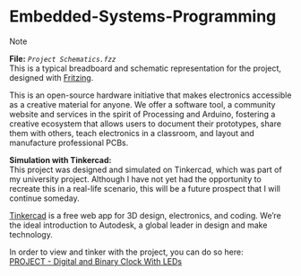 # Embedded-Systems-Programming

> [!NOTE]
> __File:__ _`Project Schematics.fzz`_  
> This is a typical breadboard and schematic representation for the project, designed with [Fritzing](https://fritzing.org).
>
> This is an open-source hardware initiative that makes electronics accessible as a creative material for anyone. We offer a software tool, a community website and services in the spirit of Processing and Arduino, fostering a creative ecosystem that allows users to document their prototypes, share them with others, teach electronics in a classroom, and layout and manufacture professional PCBs.
>
> __Simulation with Tinkercad:__  
> This project was designed and simulated on Tinkercad, which was part of my university project. Although I have not yet had the opportunity to recreate this in a real-life scenario, this will be a future prospect that I will continue someday.
>
> [Tinkercad](https://www.tinkercad.com/) is a free web app for 3D design, electronics, and coding. We’re the ideal introduction to Autodesk, a global leader in design and make technology.
>
> In order to view and tinker with the project, you can do so here:  
> [PROJECT - Digital and Binary Clock With LEDs](https://www.tinkercad.com/things/6Fn81byPEXc)
